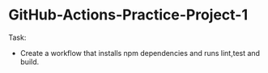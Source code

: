 # GitHub-Actions-Practice-Project-1

Task:

- Create a workflow that installs npm dependencies and runs lint,test and build.
